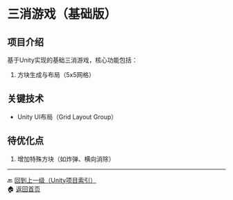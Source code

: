 # 三消游戏（基础版）

## 项目介绍
基于Unity实现的基础三消游戏，核心功能包括：
1. 方块生成与布局（5x5网格）

## 关键技术
- Unity UI布局（Grid Layout Group）

## 待优化点
1. 增加特殊方块（如炸弹、横向消除）

---
🔙 [回到上一级（Unity项目索引）](index.md)  
🏠 [返回首页](../../../../index.md)
